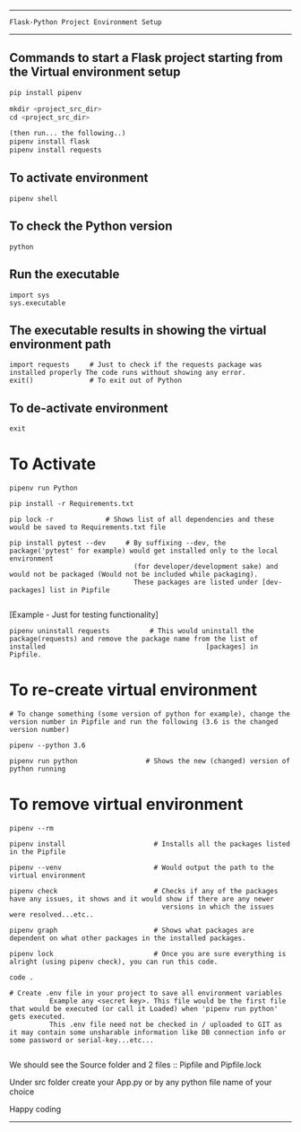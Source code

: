 ***********************************************
    Flask-Python Project Environment Setup
***********************************************

## Commands to start a Flask project starting from the Virtual environment setup
```Python code
pip install pipenv

mkdir <project_src_dir>
cd <project_src_dir>

(then run... the following..)
pipenv install flask
pipenv install requests
```
## To activate environment
```
pipenv shell
```
## To check the Python version
```
python
```

## Run the executable
```
import sys
sys.executable
```
## The executable results in showing the virtual environment path
```
import requests     # Just to check if the requests package was installed properly The code runs without showing any error.
exit()              # To exit out of Python
```
## To de-activate environment
```
exit
```


# To Activate
```
pipenv run Python

pip install -r Requirements.txt

pip lock -r             # Shows list of all dependencies and these would be saved to Requirements.txt file

pip install pytest --dev     # By suffixing --dev, the package('pytest' for example) would get installed only to the local environment 
                               (for developer/development sake) and would not be packaged (Would not be included while packaging).
                               These packages are listed under [dev-packages] list in Pipfile
                               
```

[Example - Just for testing functionality]
```
pipenv uninstall requests          # This would uninstall the package(requests) and remove the package name from the list of installed                                        [packages] in Pipfile.

```
# To re-create virtual environment
    # To change something (some version of python for example), change the version number in Pipfile and run the following (3.6 is the changed version number)
```    
pipenv --python 3.6 

pipenv run python                 # Shows the new (changed) version of python running

```
# To remove virtual environment
```
pipenv --rm

pipenv install                      # Installs all the packages listed in the Pipfile

pipenv --venv                       # Would output the path to the virtual environment

pipenv check                        # Checks if any of the packages have any issues, it shows and it would show if there are any newer 
                                      versions in which the issues were resolved...etc..
                                                                            
pipenv graph                        # Shows what packages are dependent on what other packages in the installed packages.

pipenv lock                         # Once you are sure everything is alright (using pipenv check), you can run this code.

code .

# Create .env file in your project to save all environment variables
          Example any <secret key>. This file would be the first file that would be executed (or call it Loaded) when 'pipenv run python' gets executed.
          This .env file need not be checked in / uploaded to GIT as it may contain some unsharable information like DB connection info or some password or serial-key...etc...
          

```
We should see the Source folder and 2 files :: Pipfile and Pipfile.lock

Under src folder create your App.py or by any python file name of your choice 


Happy coding

******************************